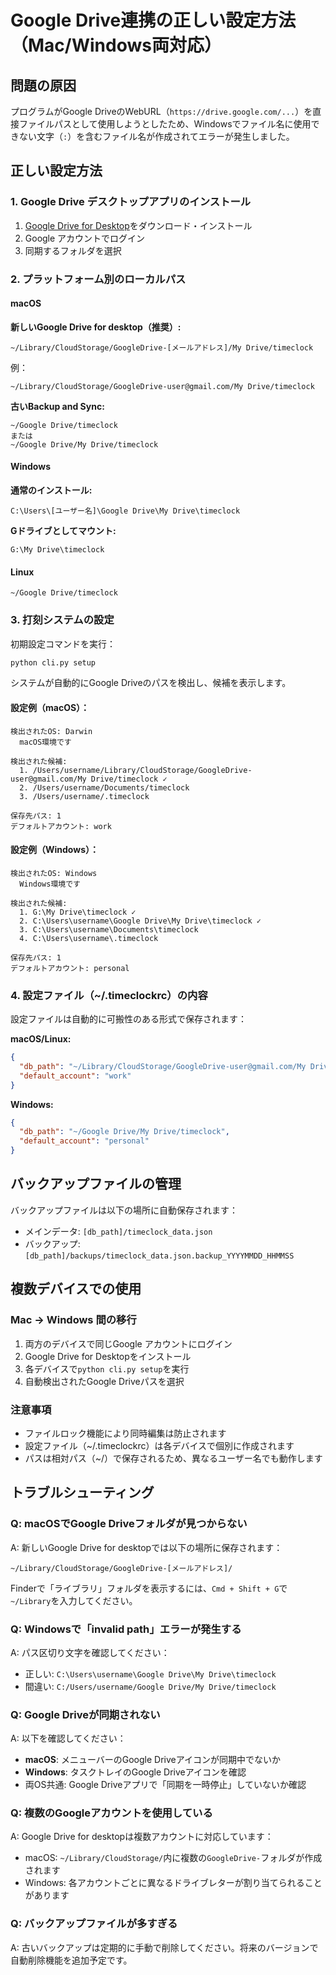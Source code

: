 # Google Drive連携の正しい設定方法（Mac/Windows両対応）

## 問題の原因
プログラムがGoogle DriveのWebURL（`https://drive.google.com/...`）を直接ファイルパスとして使用しようとしたため、Windowsでファイル名に使用できない文字（`:`）を含むファイル名が作成されてエラーが発生しました。

## 正しい設定方法

### 1. Google Drive デスクトップアプリのインストール
1. [Google Drive for Desktop](https://www.google.com/drive/download/)をダウンロード・インストール
2. Google アカウントでログイン
3. 同期するフォルダを選択

### 2. プラットフォーム別のローカルパス

#### macOS
**新しいGoogle Drive for desktop（推奨）:**
```
~/Library/CloudStorage/GoogleDrive-[メールアドレス]/My Drive/timeclock
```
例：
```
~/Library/CloudStorage/GoogleDrive-user@gmail.com/My Drive/timeclock
```

**古いBackup and Sync:**
```
~/Google Drive/timeclock
または
~/Google Drive/My Drive/timeclock
```

#### Windows
**通常のインストール:**
```
C:\Users\[ユーザー名]\Google Drive\My Drive\timeclock
```

**Gドライブとしてマウント:**
```
G:\My Drive\timeclock
```

#### Linux
```
~/Google Drive/timeclock
```

### 3. 打刻システムの設定

初期設定コマンドを実行：
```bash
python cli.py setup
```

システムが自動的にGoogle Driveのパスを検出し、候補を表示します。

#### 設定例（macOS）：
```
検出されたOS: Darwin
  macOS環境です

検出された候補:
  1. /Users/username/Library/CloudStorage/GoogleDrive-user@gmail.com/My Drive/timeclock ✓
  2. /Users/username/Documents/timeclock
  3. /Users/username/.timeclock

保存先パス: 1
デフォルトアカウント: work
```

#### 設定例（Windows）：
```
検出されたOS: Windows
  Windows環境です

検出された候補:
  1. G:\My Drive\timeclock ✓
  2. C:\Users\username\Google Drive\My Drive\timeclock ✓
  3. C:\Users\username\Documents\timeclock
  4. C:\Users\username\.timeclock

保存先パス: 1
デフォルトアカウント: personal
```

### 4. 設定ファイル（~/.timeclockrc）の内容

設定ファイルは自動的に可搬性のある形式で保存されます：

**macOS/Linux:**
```json
{
  "db_path": "~/Library/CloudStorage/GoogleDrive-user@gmail.com/My Drive/timeclock",
  "default_account": "work"
}
```

**Windows:**
```json
{
  "db_path": "~/Google Drive/My Drive/timeclock",
  "default_account": "personal"
}
```

## バックアップファイルの管理

バックアップファイルは以下の場所に自動保存されます：
- メインデータ: `[db_path]/timeclock_data.json`
- バックアップ: `[db_path]/backups/timeclock_data.json.backup_YYYYMMDD_HHMMSS`

## 複数デバイスでの使用

### Mac → Windows 間の移行
1. 両方のデバイスで同じGoogle アカウントにログイン
2. Google Drive for Desktopをインストール
3. 各デバイスで`python cli.py setup`を実行
4. 自動検出されたGoogle Driveパスを選択

### 注意事項
- ファイルロック機能により同時編集は防止されます
- 設定ファイル（~/.timeclockrc）は各デバイスで個別に作成されます
- パスは相対パス（~/）で保存されるため、異なるユーザー名でも動作します

## トラブルシューティング

### Q: macOSでGoogle Driveフォルダが見つからない
A: 新しいGoogle Drive for desktopでは以下の場所に保存されます：
```
~/Library/CloudStorage/GoogleDrive-[メールアドレス]/
```
Finderで「ライブラリ」フォルダを表示するには、`Cmd + Shift + G`で`~/Library`を入力してください。

### Q: Windowsで「invalid path」エラーが発生する
A: パス区切り文字を確認してください：
- 正しい: `C:\Users\username\Google Drive\My Drive\timeclock`
- 間違い: `C:/Users/username/Google Drive/My Drive/timeclock`

### Q: Google Driveが同期されない
A: 以下を確認してください：
- **macOS**: メニューバーのGoogle Driveアイコンが同期中でないか
- **Windows**: タスクトレイのGoogle Driveアイコンを確認
- 両OS共通: Google Driveアプリで「同期を一時停止」していないか確認

### Q: 複数のGoogleアカウントを使用している
A: Google Drive for desktopは複数アカウントに対応しています：
- macOS: `~/Library/CloudStorage/`内に複数の`GoogleDrive-`フォルダが作成されます
- Windows: 各アカウントごとに異なるドライブレターが割り当てられることがあります

### Q: バックアップファイルが多すぎる
A: 古いバックアップは定期的に手動で削除してください。将来のバージョンで自動削除機能を追加予定です。